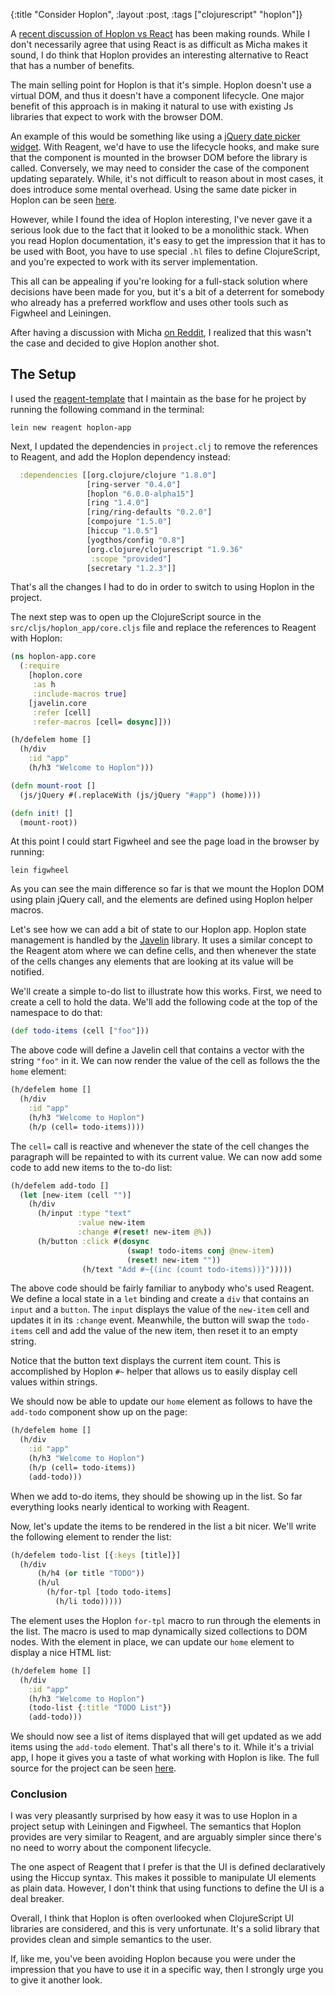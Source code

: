 {:title "Consider Hoplon", :layout :post, :tags ["clojurescript" "hoplon"]}

A [recent discussion of Hoplon vs React](https://dl.dropboxusercontent.com/u/12379861/micha_on_hoplon_vs_react/index.html) has been making rounds. While I don't necessarily agree that using React is as difficult as Micha makes it sound, I do think that Hoplon provides an interesting alternative to React that has a number of benefits.

The main selling point for Hoplon is that it's simple. Hoplon doesn't use a virtual DOM, and thus it doesn't have a component lifecycle. One major benefit of this approach is in making it natural to use with existing Js libraries that expect to work with the browser DOM.

An example of this would be something like using a [jQuery date picker widget](https://github.com/cljsjs/packages/tree/master/jquery-daterange-picker). With Reagent, we'd have to use the lifecycle hooks, and make sure that the component is mounted in the browser DOM before the library is called. Conversely, we may need to consider the case of the component updating separately. While, it's not difficult to reason about in most cases, it does introduce some mental overhead. Using the same date picker in Hoplon can be seen [here](https://github.com/hoplon/jquery.daterangepicker/blob/master/src/hoplon/jquery/daterangepicker.cljs.hl).

However, while I found the idea of Hoplon interesting, I've never gave it a serious look due to the fact that it looked to be a monolithic stack. When you read Hoplon documentation, it's easy to get the impression that it has to be used with Boot, you have to use special `.hl` files to define ClojureScript, and you're expected to work with its server implementation.

This all can be appealing if you're looking for a full-stack solution where decisions have been made for you, but it's a bit of a deterrent for somebody who already has a preferred workflow and uses other tools such as Figwheel and Leiningen.

After having a discussion with Micha [on Reddit](https://www.reddit.com/r/Clojure/comments/4mi64q/hoplon_vs_react/), I realized that this wasn't the case and decided to give Hoplon another shot.

## The Setup

I used the [reagent-template](https://github.com/reagent-project/reagent-template) that I maintain as the base for he project by running the following command in the terminal:

```
lein new reagent hoplon-app
```

Next, I updated the dependencies in `project.clj` to remove the references to Reagent, and add the Hoplon dependency instead:

```clojure
  :dependencies [[org.clojure/clojure "1.8.0"]
                 [ring-server "0.4.0"]
                 [hoplon "6.0.0-alpha15"]
                 [ring "1.4.0"]
                 [ring/ring-defaults "0.2.0"]
                 [compojure "1.5.0"]
                 [hiccup "1.0.5"]
                 [yogthos/config "0.8"]
                 [org.clojure/clojurescript "1.9.36"
                  :scope "provided"]
                 [secretary "1.2.3"]]
```

That's all the changes I had to do in order to switch to using Hoplon in the project.

The next step was to open up the ClojureScript source in the `src/cljs/hoplon_app/core.cljs` file and replace the references to Reagent with Hoplon:

```clojure
(ns hoplon-app.core
  (:require
    [hoplon.core
     :as h
     :include-macros true]
    [javelin.core
     :refer [cell]
     :refer-macros [cell= dosync]]))

(h/defelem home []
  (h/div
    :id "app"
    (h/h3 "Welcome to Hoplon")))

(defn mount-root []
  (js/jQuery #(.replaceWith (js/jQuery "#app") (home))))

(defn init! []
  (mount-root))    
```

At this point I could start Figwheel and see the page load in the browser by running:

```
lein figwheel
```

As you can see the main difference so far is that we mount the Hoplon DOM using plain jQuery call, and the elements are defined using Hoplon helper macros.

Let's see how we can add a bit of state to our Hoplon app. Hoplon state management is handled by the [Javelin](https://github.com/hoplon/javelin) library. It uses a similar concept to the Reagent atom where we can define cells, and then whenever the state of the cells changes any elements that are looking at its value will be notified.

We'll create a simple to-do list to illustrate how this works. First, we need to create a cell to hold the data. We'll add the following code at the top of the namespace to do that:

```clojure
(def todo-items (cell ["foo"]))
```

The above code will define a Javelin cell that contains a vector with the string `"foo"` in it. We can now render the value of the cell as follows the the `home` element:

```clojure
(h/defelem home []
  (h/div
    :id "app"
    (h/h3 "Welcome to Hoplon")
    (h/p (cell= todo-items))))
```

The `cell=` call is reactive and whenever the state of the cell changes the paragraph will be repainted to with its current value. We can now add some code to add new items to the to-do list:

```clojure
(h/defelem add-todo []
  (let [new-item (cell "")]
    (h/div
      (h/input :type "text"
               :value new-item
               :change #(reset! new-item @%))
      (h/button :click #(dosync
                          (swap! todo-items conj @new-item)
                          (reset! new-item ""))
                (h/text "Add #~{(inc (count todo-items))}")))))
```

The above code should be fairly familiar to anybody who's used Reagent. We define a local state in a `let` binding and create a `div` that contains an `input` and a `button`. The `input` displays the value of the `new-item` cell and updates it in its `:change` event. Meanwhile, the button will swap the `todo-items` cell and add the value of the new item, then reset it to an empty string.

Notice that the button text displays the current item count. This is accomplished by Hoplon `#~` helper that allows us to easily display cell values within strings.

We should now be able to update our `home` element as follows to have the `add-todo` component show up on the page:

```clojure
(h/defelem home []
  (h/div
    :id "app"
    (h/h3 "Welcome to Hoplon")
    (h/p (cell= todo-items))
    (add-todo)))
```

When we add to-do items, they should be showing up in the list. So far everything looks nearly identical to working with Reagent.

Now, let's update the items to be rendered in the list a bit nicer. We'll write the following element to render the list:

```clojure
(h/defelem todo-list [{:keys [title]}]
  (h/div
      (h/h4 (or title "TODO"))
      (h/ul
        (h/for-tpl [todo todo-items]
          (h/li todo)))))
```

The element uses the Hoplon `for-tpl` macro to run through the elements in the list. The macro is used to map dynamically sized collections to DOM nodes. With the element in place, we can update our `home` element to display a nice HTML list:

```clojure
(h/defelem home []
  (h/div
    :id "app"
    (h/h3 "Welcome to Hoplon")
    (todo-list {:title "TODO List"})
    (add-todo)))
```

We should now see a list of items displayed that will get updated as we add items using the `add-todo` element. That's all there's to it. While it's a trivial app, I hope it gives you a taste of what working with Hoplon is like. The full source for the project can be seen [here](https://github.com/yogthos/hoplon-app).

### Conclusion

I was very pleasantly surprised by how easy it was to use Hoplon in a project setup with Leiningen and Figwheel. The semantics that Hoplon provides are very similar to Reagent, and are arguably simpler since there's no need to worry about the component lifecycle.

The one aspect of Reagent that I prefer is that the UI is defined declaratively using the Hiccup syntax. This makes it possible to manipulate UI elements as plain data. However, I don't think that using functions to define the UI is a deal breaker.

Overall, I think that Hoplon is often overlooked when ClojureScript UI libraries are considered, and this is very unfortunate. It's a solid library that provides clean and simple semantics to the user.

If, like me, you've been avoiding Hoplon because you were under the impression that you have to use it in a specific way, then I strongly urge you to give it another look.

